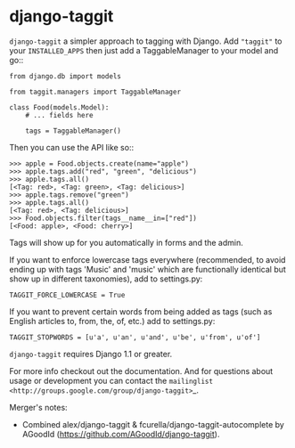 django-taggit
=============

``django-taggit`` a simpler approach to tagging with Django.  Add ``"taggit"`` to your
``INSTALLED_APPS`` then just add a TaggableManager to your model and go::

    from django.db import models

    from taggit.managers import TaggableManager

    class Food(models.Model):
        # ... fields here

        tags = TaggableManager()


Then you can use the API like so::

    >>> apple = Food.objects.create(name="apple")
    >>> apple.tags.add("red", "green", "delicious")
    >>> apple.tags.all()
    [<Tag: red>, <Tag: green>, <Tag: delicious>]
    >>> apple.tags.remove("green")
    >>> apple.tags.all()
    [<Tag: red>, <Tag: delicious>]
    >>> Food.objects.filter(tags__name__in=["red"])
    [<Food: apple>, <Food: cherry>]

Tags will show up for you automatically in forms and the admin.

If you want to enforce lowercase tags everywhere (recommended, to avoid
ending up with tags 'Music' and 'music' which are functionally identical
but show up in different taxonomies), add to settings.py:

``TAGGIT_FORCE_LOWERCASE = True``

If you want to prevent certain words from being added as tags (such as
English articles to, from, the, of, etc.) add to settings.py:

``TAGGIT_STOPWORDS = [u'a', u'an', u'and', u'be', u'from', u'of']``

``django-taggit`` requires Django 1.1 or greater.

For more info checkout out the documentation.  And for questions about usage or
development you can contact the
`mailinglist <http://groups.google.com/group/django-taggit>`_.

Merger's notes:
* Combined alex/django-taggit & fcurella/django-taggit-autocomplete by AGoodId (https://github.com/AGoodId/django-taggit).
